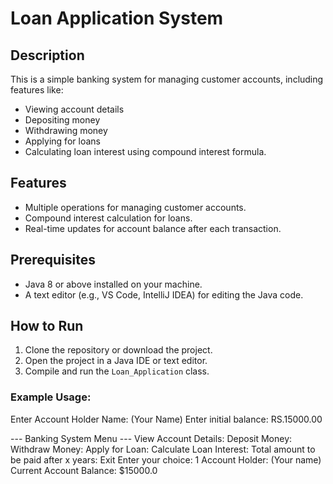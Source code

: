 # Loan Application System
## Description
This is a simple banking system for managing customer accounts, including features like:
- Viewing account details
- Depositing money
- Withdrawing money
- Applying for loans
- Calculating loan interest using compound interest formula.

## Features
- Multiple operations for managing customer accounts.
- Compound interest calculation for loans.
- Real-time updates for account balance after each transaction.

## Prerequisites
- Java 8 or above installed on your machine.
- A text editor (e.g., VS Code, IntelliJ IDEA) for editing the Java code.

## How to Run
1. Clone the repository or download the project.
2. Open the project in a Java IDE or text editor.
3. Compile and run the `Loan_Application` class.

### Example Usage:
Enter Account Holder Name: (Your Name) Enter initial balance: RS.15000.00

--- Banking System Menu ---
View Account Details:
Deposit Money:
Withdraw Money:
Apply for Loan:
Calculate Loan Interest:
Total amount to be paid after x years:
Exit Enter your choice: 1 Account Holder: (Your name) Current Account Balance: $15000.0
